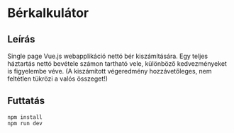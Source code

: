 # Bérkalkulátor
## Leírás
Single page Vue.js webapplikáció nettó bér kiszámítására. Egy teljes háztartás nettó bevétele számon tartható vele, különböző kedvezményeket is figyelembe véve. 
(A kiszámított végeredmény hozzávetőleges, nem feltétlen tükrözi a valós összeget!)
## Futtatás
```
npm install
npm run dev
```
